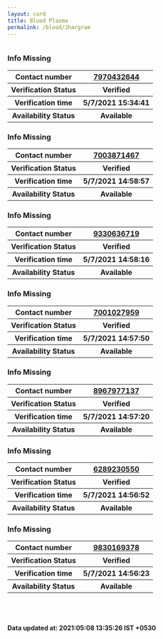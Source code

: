 ```yaml
---
layout: card
title: Blood Plasma
permalink: /blood/Jhargram
---
```

<div class="row">
	<div class="column">
<div class="card_av">
<h3> Info Missing</h3>

<div class="info"><table>
<tr><th>Contact number </th><th><a href="tel:7970432644">7970432644</a></th></tr>
<tr><th>Verification  Status</th><th>Verified</th></tr>
<tr><th>Verification time</th><th>5/7/2021 15:34:41</th></tr>
<tr><th>Availability Status</th><th>Available</th></tr>
</table></div></div>
<div class="card_av">
<h3> Info Missing</h3>

<div class="info"><table>
<tr><th>Contact number </th><th><a href="tel:7003871467">7003871467</a></th></tr>
<tr><th>Verification  Status</th><th>Verified</th></tr>
<tr><th>Verification time</th><th>5/7/2021 14:58:57</th></tr>
<tr><th>Availability Status</th><th>Available</th></tr>
</table></div></div>
<div class="card_av">
<h3> Info Missing</h3>

<div class="info"><table>
<tr><th>Contact number </th><th><a href="tel:9330636719">9330636719</a></th></tr>
<tr><th>Verification  Status</th><th>Verified</th></tr>
<tr><th>Verification time</th><th>5/7/2021 14:58:16</th></tr>
<tr><th>Availability Status</th><th>Available</th></tr>
</table></div></div>
<div class="card_av">
<h3> Info Missing</h3>

<div class="info"><table>
<tr><th>Contact number </th><th><a href="tel:7001027959">7001027959</a></th></tr>
<tr><th>Verification  Status</th><th>Verified</th></tr>
<tr><th>Verification time</th><th>5/7/2021 14:57:50</th></tr>
<tr><th>Availability Status</th><th>Available</th></tr>
</table></div></div>
<div class="card_av">
<h3> Info Missing</h3>

<div class="info"><table>
<tr><th>Contact number </th><th><a href="tel:8967977137">8967977137</a></th></tr>
<tr><th>Verification  Status</th><th>Verified</th></tr>
<tr><th>Verification time</th><th>5/7/2021 14:57:20</th></tr>
<tr><th>Availability Status</th><th>Available</th></tr>
</table></div></div>
<div class="card_av">
<h3> Info Missing</h3>

<div class="info"><table>
<tr><th>Contact number </th><th><a href="tel:6289230550">6289230550</a></th></tr>
<tr><th>Verification  Status</th><th>Verified</th></tr>
<tr><th>Verification time</th><th>5/7/2021 14:56:52</th></tr>
<tr><th>Availability Status</th><th>Available</th></tr>
</table></div></div>
<div class="card_av">
<h3> Info Missing</h3>

<div class="info"><table>
<tr><th>Contact number </th><th><a href="tel:9830169378">9830169378</a></th></tr>
<tr><th>Verification  Status</th><th>Verified</th></tr>
<tr><th>Verification time</th><th>5/7/2021 14:56:23</th></tr>
<tr><th>Availability Status</th><th>Available</th></tr>
</table></div></div>
</div>
</div> <br><br>
<h4> Data updated at: 2021:05:08 13:35:26 IST +0530 </h4>